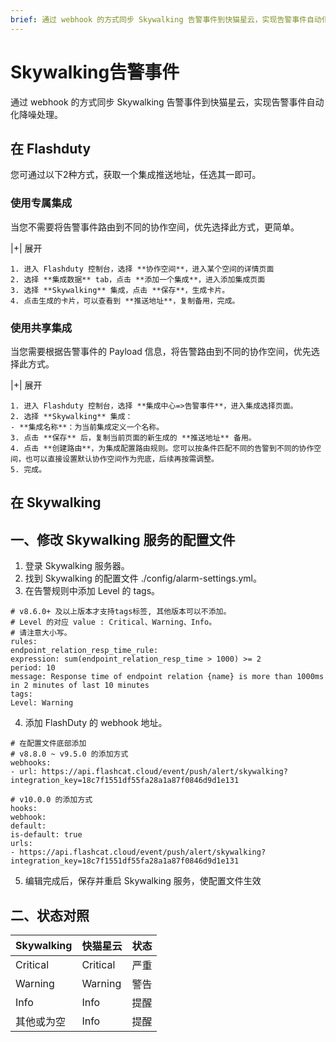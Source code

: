```yaml
---
brief: 通过 webhook 的方式同步 Skywalking 告警事件到快猫星云，实现告警事件自动化降噪处理
---
```


# Skywalking告警事件

通过 webhook 的方式同步 Skywalking 告警事件到快猫星云，实现告警事件自动化降噪处理。

## 在 Flashduty
您可通过以下2种方式，获取一个集成推送地址，任选其一即可。

### 使用专属集成

当您不需要将告警事件路由到不同的协作空间，优先选择此方式，更简单。

|+| 展开

    1. 进入 Flashduty 控制台，选择 **协作空间**，进入某个空间的详情页面
    2. 选择 **集成数据** tab，点击 **添加一个集成**，进入添加集成页面
    3. 选择 **Skywalking** 集成，点击 **保存**，生成卡片。
    4. 点击生成的卡片，可以查看到 **推送地址**，复制备用，完成。

### 使用共享集成

当您需要根据告警事件的 Payload 信息，将告警路由到不同的协作空间，优先选择此方式。

|+| 展开

    1. 进入 Flashduty 控制台，选择 **集成中心=>告警事件**，进入集成选择页面。
    2. 选择 **Skywalking** 集成：
    - **集成名称**：为当前集成定义一个名称。
    3. 点击 **保存** 后，复制当前页面的新生成的 **推送地址** 备用。
    4. 点击 **创建路由**，为集成配置路由规则。您可以按条件匹配不同的告警到不同的协作空间，也可以直接设置默认协作空间作为兜底，后续再按需调整。
    5. 完成。

## 在 Skywalking

## 一、修改 Skywalking 服务的配置文件

1. 登录 Skywalking 服务器。
2. 找到 Skywalking 的配置文件 ./config/alarm-settings.yml。
3. 在告警规则中添加 Level 的 tags。

```i18n
# v8.6.0+ 及以上版本才支持tags标签, 其他版本可以不添加。
# Level 的对应 value : Critical、Warning、Info。
# 请注意大小写。
rules:
endpoint_relation_resp_time_rule:
expression: sum(endpoint_relation_resp_time > 1000) >= 2
period: 10
message: Response time of endpoint relation {name} is more than 1000ms in 2 minutes of last 10 minutes
tags:
Level: Warning
```
4. 添加 FlashDuty 的 webhook 地址。

```i18n
# 在配置文件底部添加
# v8.8.0 ~ v9.5.0 的添加方式
webhooks:
- url: https://api.flashcat.cloud/event/push/alert/skywalking?integration_key=18c7f1551df55fa28a1a87f0846d9d1e131

# v10.0.0 的添加方式
hooks:
webhook:
default:
is-default: true
urls:
- https://api.flashcat.cloud/event/push/alert/skywalking?integration_key=18c7f1551df55fa28a1a87f0846d9d1e131
```

5. 编辑完成后，保存并重启 Skywalking 服务，使配置文件生效

## 二、状态对照

|Skywalking|快猫星云|状态|
|---|---|---|
|Critical|Critical|严重|
|Warning|Warning|警告|
|Info|Info|提醒|
|其他或为空|Info|提醒|